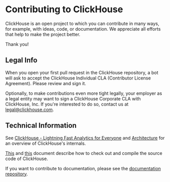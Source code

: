 # Contributing to ClickHouse

ClickHouse is an open project to which you can contribute in many ways, for example, with ideas, code, or documentation.
We appreciate all efforts that help to make the project better.

Thank you!

## Legal Info

When you open your first pull request in the ClickHouse repository, a bot will ask to accept the ClickHouse Individual CLA (Contributor License Agreement).
Please review and sign it.

Optionally, to make contributions even more tight legally, your employer as a legal entity may want to sign a ClickHouse Corporate CLA with ClickHouse, Inc.
If you're interested to do so, contact us at [legal@clickhouse.com](mailto:legal@clickhouse.com).

## Technical Information

See [ClickHouse - Lightning Fast Analytics for Everyone](https://www.vldb.org/pvldb/vol17/p3731-schulze.pdf) and [Architecture](https://clickhouse.com/docs/development/architecture/) for an overview of ClickHouse's internals.

[This](https://clickhouse.com/docs/development/developer-instruction) and [this](https://clickhouse.com/docs/development/build) document describe how to check out and compile the source code of ClickHouse.

If you want to contribute to documentation, please see the [documentation repository](https://github.com/ClickHouse/clickhouse-docs).

